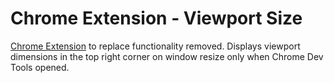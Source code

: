 # Chrome Extension - Viewport Size
[Chrome Extension](https://chrome.google.com/webstore/detail/viewport-size/mhnihcpckcpgchpgfamaamfceaepecpk/ "Viewport Size") to replace functionality removed. Displays viewport dimensions in the top right corner on window resize only when Chrome Dev Tools opened.

